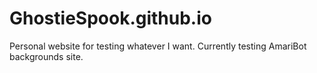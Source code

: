 # GhostieSpook.github.io
Personal website for testing whatever I want. Currently testing AmariBot backgrounds site.
